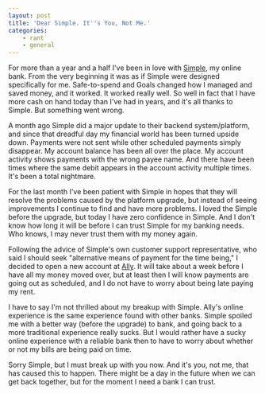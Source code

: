 ```yaml
---
layout: post
title: 'Dear Simple. It''s You, Not Me.'
categories:
    - rant
    - general
---
```

For more than a year and a half I've been in love with [Simple][simple], my online bank. From the very beginning it was as if Simple were designed specifically for me. Safe-to-spend and Goals changed how I managed and saved money, and it worked. It worked really well. So well in fact that I have more cash on hand today than I've had in years, and it's all thanks to Simple. But something went wrong.

A month ago Simple did a major update to their backend system/platform, and since that dreadful day my financial world has been turned upside down. Payments were not sent while other scheduled payments simply disappear. My account balance has been all over the place. My account activity shows payments with the wrong payee name. And there have been times where the same debit appears in the account activity multiple times. It's been a total nightmare.

For the last month I've been patient with Simple in hopes that they will resolve the problems caused by the platform upgrade, but instead of seeing improvements I continue to find and have more problems. I loved the Simple before the upgrade, but today I have zero confidence in Simple. And I don't know how long it will be before I can trust Simple for my banking needs. Who knows, I may never trust them with my money again.

Following the advice of Simple's own customer support representative, who said I should seek "alternative means of payment for the time being," I decided to open a new account at [Ally][ally]. It will take about a week before I have all my money moved over, but at least then I will know payments are going out as scheduled, and I do not have to worry about being late paying my rent.

I have to say I'm not thrilled about my breakup with Simple. Ally's online experience is the same experience found with other banks. Simple spoiled me with a better way (before the upgrade) to bank, and going back to a more traditional experience really sucks. But I would rather have a sucky online experience with a reliable bank then to have to worry about whether or not my bills are being paid on time.

Sorry Simple, but I must break up with you now. And it's you, not me, that has caused this to happen. There might be a day in the future when we can get back together, but for the moment I  need a bank I can trust.

[simple]: http://www.simple.com
[ally]: http://ally.com
